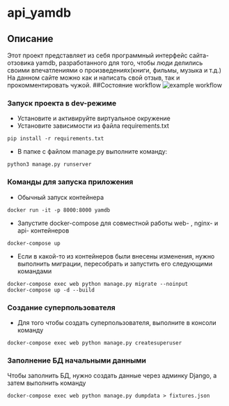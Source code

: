 # api_yamdb
## Описание
 Этот проект представляет из себя программный интерфейс сайта-отзовика yamdb,
 разработанного для того, чтобы люди делились своими впечатлениями о произведениях(книги, фильмы, музыка и т.д.)
 На данном сайте можно как и написать свой отзыв, так и прокомментировать чужой.
##Состояние workflow
![example workflow](https://github.com/RenkasVajra/yamdb_final/actions/workflows/yamdb_workflow.yml/badge.svg)
### Запуск проекта в dev-режиме
- Установите и активируйте виртуальное окружение
- Установите зависимости из файла requirements.txt
```
pip install -r requirements.txt
``` 
- В папке с файлом manage.py выполните команду:
```
python3 manage.py runserver
```
### Команды для запуска приложения
- Обычный запуск контейнера
```
docker run -it -p 8000:8000 yamdb
```
- Запустите docker-compose для совместной работы web- , nginx- и api- контейнеров
```
docker-compose up
```
- Если в какой-то из контейнеров были внесены изменения, нужно выполнить миграции, пересобрать и запустить его следующими командами
```
docker-compose exec web python manage.py migrate --noinput
docker-compose up -d --build
```
### Создание суперпользователя 
- Для того чтобы создать суперпользователя, выполните в консоли команду
```
docker-compose exec web python manage.py createsuperuser
```
### Заполнение БД начальными данными
Чтобы заполнить БД, нужно создать данные через админку Django, а затем выполнить команду
```
docker-compose exec web python manage.py dumpdata > fixtures.json
```